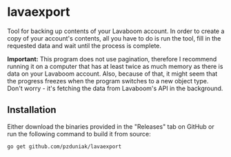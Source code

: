 # lavaexport

Tool for backing up contents of your Lavaboom account. In order to create a
copy of your account's contents, all you have to do is run the tool, fill in
the requested data and wait until the process is complete.

**Important:** This program does not use pagination, therefore I recommend
running it on a computer that has at least twice as much memory as there is
data on your Lavaboom account. Also, because of that, it might seem that the
progress freezes when the program switches to a new object type. Don't worry - 
it's fetching the data from Lavaboom's API in the background.

## Installation

Either download the binaries provided in the "Releases" tab on GitHub or run
the following command to build it from source:

```bash
go get github.com/pzduniak/lavaexport
```
